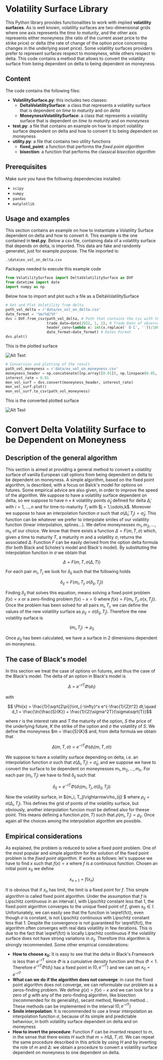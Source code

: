 # Volatility Surface Library
This Python library provides functionalities to work with implied **volatility surfaces**. As is well known, volatility surfaces are two-dimensional grids 
where one axis represents the *time to maturity*, and the other axis represents either moneyness (the ratio of the current asset price to
the strike price) or delta (the rate of change of the option price concerning changes in the underlying asset price). Some volatility surfaces 
providers prefer to represent surfaces respect to moneyness, while others respect to delta. This code contains a method that allows to convert
the volatility surface from being dependent on delta to being dependent on moneyness.

## Content
The code contains the following files:
- **VolatilitySurface.py**: this includes two classes:
  - **DeltaVolatilitySurface**: a class that represents a volatility surface that is dependent on *time to maturity* and on *delta*
  - **MoneynessVolatilitySurface**: a class that represents a volatility surface that is dependent on *time to maturity* and on *moneyness*
- **test.py**: a file that contains an example on how to import volatility surface dependent on delta and how to convert it to being dependent on moneyness 
- **utility.py**: a file that contains two utility functions
  - **fixed_point**: a function that performs the *fixed point algorithm*
  - **bisection**: a function that performs the classical *bisection algorithm*

## Prerequisites
Make sure you have the following dependencies installed:
- `scipy`
- `numpy`
- `pandas`
- `matplotlib`

## Usage and examples
This section contains an example on how to instantiate a Volatility Surface dependent on delta and how to convert it. This example is the one contained in
**test.py**. Below a csv file, containing data of a volatility surface that depends on delta, is imported. This data are fake and randomly generatet,
just for example purpose. The file imported is:
```
.\data\ex_vol_on_delta.csv
```
Packages needed to execute this example code
```python
from VolatilitySurface import DeltaVolatilitySurface as DVF
from datetime import date
import numpy as np
```
Below how to import and plot such a file as a DeltaVolatilitySurface
```python
# Get and Plot Volatility from delta
path_vol_delta = r'data/ex_vol_on_delta.csv'
date_format = '%m/%d/%Y'
dvs = DVF.from_csv(path_vol_delta, # Path that contains the csv with the volatility respect to the delta 
                   trade_date=date(2022, 1, 1), # Trade Date of observation of thevolatility
                   header_conv=lambda x: int(x.replace(' D C', ''))/100, # Function to use to convert the header of the csv to a numeric delta 
                   date_format=date_format) # Dates Format
dvs.plot()
```
This is the plotted surface

![Alt Text](./images/ex_vol_on_delta.png)

```python
# Conversion and plotting of the result
path_vol_moneyness = r'data/ex_vol_on_moneyness.csv'
moneyness_header = np.concatenate([np.array([0.01]), np.linspace(0.05, 0.95, num=19, endpoint=True), np.array([0.99])])
interest_rate = 0.01
mon_vol_surf = dvs.convert(moneyness_header, interest_rate)
mon_vol_surf.plot()
mon_vol_surf.to_csv(path_vol_moneyness)
```
This is the converted plotted surface

![Alt Text](./images/ex_vol_on_moneyness.png)

# Convert Delta Volatility Surface to be Dependent on Moneyness

## Description of the general algorithm
This section is aimed at providing a general method to convert a volatility surface of vanilla European call options
from being dependent on delta to be dependent on moneyness. A simple algorithm, based on the fixed point algorithm, is described, with 
a focus on Balck's model for options on futures. Some empirical advice are also given, in order to improve the speed of the algorithm.
We suppose to have a volatility surface dependent on delta, so we suppose to have $n\times k$ volatility points $\tilde \sigma_{ij}$ defined for 
delta $\tilde \Delta_i$ with $i = 1,...,n$ and for time-to-maturity $T_j$ with $j = 1,\odots,k$. Moreover we suppose to have an interpolation 
function $\sigma$ such that $\sigma( \tilde \Delta_i, T_j) = \tilde \sigma_{ij}$. This function can be whatever we prefer to interpolate smiles of
our volatility function (linear interpolation, splines...). We define moneynesses $m_1, m_2, ..., m_h$ of our choice. We know that there exists a function
$\Delta = F(m, T, \sigma)$ which, given a time to maturity $T$, a maturity $m$ and a volatility $\sigma$, returns the associated $\Delta$. 
Function $F$ can be easily derived from the option delta formula (for both Black and Scholes's model and Black's model). By substituting the 
interpolation function in $\sigma$ we obtain that
```math
    \Delta = F(m, T, \sigma(\Delta, T))
```
For each pair $m_i, T_j$ we look for $\delta_{ij}$ such that the following holds
```math
    \delta_{ij} = F(m_i, T_j, \sigma( \delta_{ij}, T_j))
```
Finding $\delta_{ij}$ that solves this equation, means solving a fixed point problem $f(x) = x$ or a zero-finding problem $f(x)-x = 0$ where
$f(x) = F(m_i, T_j, \sigma(x, T_j))$. Once the problem has been solved for all pairs $m_i, T_j$, we can define the values of the new volatility 
surface as $\rho_{ij} = \sigma(\delta_{ij}, T_j)$. Therefore the new volatility surface is 
```math
    (m_i, T_j) \rightarrow \rho_{ij}
```
Once $\rho_{ij}$ has been calculated, we have a surface in 2 dimensions dependent on moneyness.

## The case of Black's model
In this section we treat the case of options on futures, and thus the case of the Black's model. The delta of an option in Black's model is 
```math
    \Delta = e^{-rT}\Phi(d_1)
```
with
```math
    \Phi(x) = \frac{1}{\sqrt{2\pi}}\int_{-\infty}^x e^{-\frac{1}{2}t^2} dt,\quad d_1 = \frac{\ln{\frac{S}{K}} + \frac{1}{2}\sigma^2T}{\sigma\sqrt{T}}
```
where $r$ is the interest rate and $T$ the maturity of the option, $S$ the price of the underlying future, $K$ the strike of the option and $\sigma$ 
the volatility of $S$. We define the moneyness $m = \frac{S}{K}$ and, from delta formula we obtain that
```math
    \Delta(m, T, \sigma)= e^{-rT}\Phi(d_1(m, T, \sigma))
```
We suppose to have a volatility surface depending on delta, i.e. an interpolation function $\sigma$ such that $\sigma(\Delta_i, T_j) =\tilde \sigma_{ij}$, 
and we suppose we have to convert the surface to be dependent on moneynesses $m_1, m_2, ..., m_h$. For each pair $(m_i, T_j)$ we have to find
$\delta_{ij}$ such that
```math
    \delta_{ij}= e^{-rT}\Phi(d_1(m_i, T_j, \sigma(\delta_{ij}, T_j))
```
Now the volatility surface, in $(m_i, T_j)\rightarrow\rho_{ij} $ where $\rho_{ij} = \sigma(\Delta_i, T_j)$. This defines the grid of points 
of the volatility surface, but obviously, another interpolation funcion must be defined also for theese point. This means defining a function 
$\rho(m, T)$ such that $\rho(m_i, T_j) = \rho_{ij}$. Once again all the choices among the interpolation algorithm are possible.

## Empirical considerations
As explained, the problem is reduced to solve a fixed point problem. One of the most popular and simple algorithm for the solution of the fixed point problem is the *fixed point algorithm*. If works as follows: let's suppose we have to find $x$ such that $f(x)=x$ where $f$ is a continuous function. Chosen an initial point $x_0$ we define
```math
    x_{n+1} = f(x_{n})
```
It is obvious that if $x_n$ has limit, the limit is a fixed point for $f$. This simple algorithm is called fixed point algorithm. Under the assumption that $f$ is Lipschitz continuous in an interval $I$, with Lipschitz constant less that $1$, the fixed point algorithm converges to the unique fixed point of $f$, given $x_0 \in I$. Unfortunately, we can
easily see that the function in \eqref{fct}, even though $\sigma$ is constant, is not Lipschitz continuous with Lipschitz constant less that $1$. Despite the convergence is not guaranteed for \eqref{fct}, the algorithm often converges with real data volatility in few iterations. This is due to the fact that \eqref{fct} is locally Lipschitz continuous if the volatility surface does not have strong variations in $\sigma_{ij}$. Therefore this algorithm is strongly recommended.
Some other empirical considerations:

- **How to choose $x_0$**: It is easy to see that the delta in Black's Framework is less than $e^{-rT}$ since $\Phi$ is a cumulative density function and thus $\Phi<1$. Therefore $e^{-rT}\Phi(d_1)$ has a fixed point in $(0, e^{-rT})$ and we can set $x_0 = e^{-rT}$
- **What can we do if the algorithm does not converge**: in case the fixed point algorithm does not converge, we can reformulate our problem as a zeros-finding problem. We define $g(x) = f(x) - x$ and we can look for a zero of $g$ with any of the zero-finding algorithm, like bisection (recommended for its generality), secant method, Newton method... These methods can be implemented in the interval $(0, e^{-rT})$
- **Smile interpolation**: It is recommended to use a linear interpolation as interpolation function $\sigma$, because of its simple and predictable behaviour, in both volatility surface dependent on delta and on moneyness
- **How to invert the procedure**: Function $F$ can be *inverted* respect to $m$, in the sense that there exists $H$ such that $m = H(\Delta, T, \sigma)$. We can repeat the same procedure described in this article by using $H$ and by inverting the role of $m$ and $\Delta$: we obtain a procedure to convert a volatility surface dependent on moneyness to one dependent on delta.

